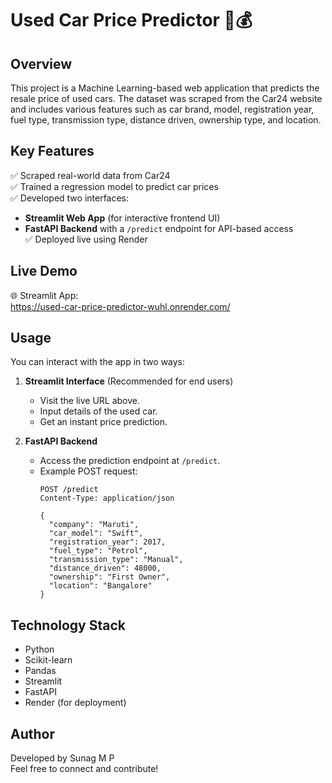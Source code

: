 Used Car Price Predictor 🚗💰
==============================

Overview
--------
This project is a Machine Learning-based web application that predicts the resale price of used cars. The dataset was scraped from the Car24 website and includes various features such as car brand, model, registration year, fuel type, transmission type, distance driven, ownership type, and location.

Key Features
------------
✅ Scraped real-world data from Car24  
✅ Trained a regression model to predict car prices  
✅ Developed two interfaces:
   - **Streamlit Web App** (for interactive frontend UI)
   - **FastAPI Backend** with a `/predict` endpoint for API-based access  
✅ Deployed live using Render

Live Demo
---------
🌐 Streamlit App:  
https://used-car-price-predictor-wuhl.onrender.com/

Usage
-----
You can interact with the app in two ways:

1. **Streamlit Interface** (Recommended for end users)
   - Visit the live URL above.
   - Input details of the used car.
   - Get an instant price prediction.

2. **FastAPI Backend**
   - Access the prediction endpoint at `/predict`.
   - Example POST request:
     ```
     POST /predict
     Content-Type: application/json

     {
       "company": "Maruti",
       "car_model": "Swift",
       "registration_year": 2017,
       "fuel_type": "Petrol",
       "transmission_type": "Manual",
       "distance_driven": 48000,
       "ownership": "First Owner",
       "location": "Bangalore"
     }
     ```

Technology Stack
----------------
- Python
- Scikit-learn
- Pandas
- Streamlit
- FastAPI
- Render (for deployment)

Author
--------------------
Developed by Sunag M P  
Feel free to connect and contribute!
